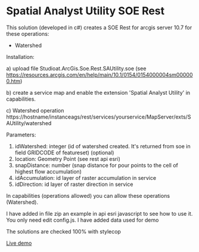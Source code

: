 ﻿# Spatial Analyst Utility SOE Rest

This solution (developed in c#) creates a SOE Rest for arcgis server 10.7 for these operations:

- Watershed

Installation:
 
a) upload file Studioat.ArcGis.Soe.Rest.SAUtility.soe (see https://resources.arcgis.com/en/help/main/10.1/0154/0154000004sm000000.htm)

b) create a service map and enable the extension 'Spatial Analyst Utility' in capabilities.

c) Watershed operation
https://hostname/instanceags/rest/services/yourservice/MapServer/exts/SAUtility/watershed

Parameters:

1. idWatershed: integer (id of watershed created. It's returned from soe in field GRIDCODE of featureset) (optional)
2. location: Geometry Point (see rest api esri)
3. snapDistance: number (snap distance for pour points to the cell of highest flow accumulation)
4. idAccumulation: id layer of raster accumulation in service
5. idDirection: id layer of raster direction in service

In capabilities (operations allowed) you can allow these operations (Watershed).

I have added in file zip an example in api esri javascript to see how to use it.
You only need edit config.js. I have added data used for demo

The solutions are checked 100% with stylecop


[Live demo](https://sit.sistemigis.it/Samples/Watershed/) 
